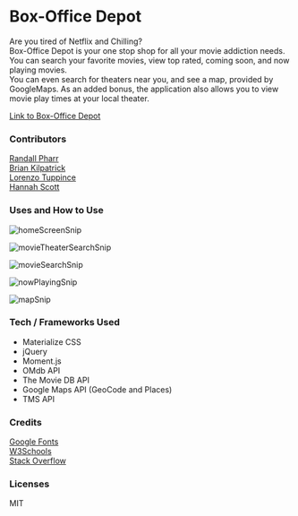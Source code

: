 # Box-Office Depot  

Are you tired of Netflix and Chilling?  
Box-Office Depot is your one stop shop for all your movie addiction needs.  
You can search your favorite movies, view top rated, coming soon, and now playing movies.  
You can even search for theaters near you, and see a map, provided by GoogleMaps. 
As an added bonus, the application also allows you to view movie play times at your local theater.  

[Link to Box-Office Depot](https://krpharr.github.io/box-office-depot/index.html)  

### Contributors  

[Randall Pharr](https://github.com/krpharr)  
[Brian Kilpatrick](https://github.com/thebriankilpatrick)  
[Lorenzo Tuppince](https://github.com/ltuppince)  
[Hannah Scott](https://github.com/haloscot)  

### Uses and How to Use  

![homeScreenSnip](https://user-images.githubusercontent.com/43326943/71755555-1f47fd00-2e59-11ea-9fed-d22534a0bcaf.PNG)  

![movieTheaterSearchSnip](https://user-images.githubusercontent.com/43326943/71755561-240cb100-2e59-11ea-93d1-9ff8ea1ad0ef.PNG)  

![movieSearchSnip](https://user-images.githubusercontent.com/43326943/71755570-2ec74600-2e59-11ea-814d-7cb5b927578c.PNG)  

![nowPlayingSnip](https://user-images.githubusercontent.com/43326943/71755580-35ee5400-2e59-11ea-88ac-e1de63c7ef25.PNG)  

![mapSnip](https://user-images.githubusercontent.com/43326943/71755594-38e94480-2e59-11ea-87f9-b42734f0ef6e.PNG)  

### Tech / Frameworks Used  

* Materialize CSS  
* jQuery  
* Moment.js  
* OMdb API  
* The Movie DB API  
* Google Maps API (GeoCode and Places)  
* TMS API  

### Credits  

[Google Fonts](https://fonts.google.com)  
[W3Schools](https://www.w3schools.com)  
[Stack Overflow](https://www.stackoverflow.com)  

### Licenses  

MIT  
